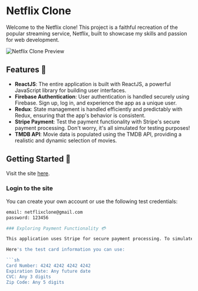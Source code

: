 # Netflix Clone

Welcome to the Netflix clone! This project is a faithful recreation of the popular streaming service, Netflix, built to showcase my skills and passion for web development.

![Netflix Clone Preview](./preview.png)

## Features 🚀

- **ReactJS**: The entire application is built with ReactJS, a powerful JavaScript library for building user interfaces.
- **Firebase Authentication**: User authentication is handled securely using Firebase. Sign up, log in, and experience the app as a unique user.
- **Redux**: State management is handled efficiently and predictably with Redux, ensuring that the app's behavior is consistent.
- **Stripe Payment**: Test the payment functionality with Stripe's secure payment processing. Don't worry, it's all simulated for testing purposes!
- **TMDB API**: Movie data is populated using the TMDB API, providing a realistic and dynamic selection of movies.

## Getting Started 🏁

Visit the site [here](https://meetsuthar299.github.io/netflix-build/#/).

### Login to the site
You can create your own account or use the following test credentials:
```sh
email: netflixclone@gmail.com
password: 123456

### Exploring Payment Functionality 💳

This application uses Stripe for secure payment processing. To simulate a payment and explore this feature, you can use Stripe's test card information. Don't worry, no actual transactions will occur!

Here's the test card information you can use:

```sh
Card Number: 4242 4242 4242 4242
Expiration Date: Any future date
CVC: Any 3 digits
Zip Code: Any 5 digits
